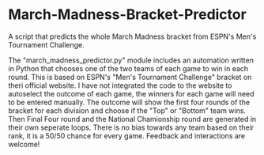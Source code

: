 # March-Madness-Bracket-Predictor
A script that predicts the whole March Madness bracket from ESPN's Men's Tournament Challenge.

The "march_madness_predictor.py" module includes an automation written in Python that chooses one of the two teams of each game to win in each round. This is based on ESPN's "Men's Tournament Challenge" bracket on theri official website. I have not integrated the code to the website to autoselect the outcome of each game, the winners for each game will need to be entered manually. The outcome will show the first four rounds of the bracket for each division and choose if the "Top" or "Bottom" team wins. Then Final Four round and the National Chamionship round are generated in their own seperate loops. There is no bias towards any team based on their rank, it is a 50/50 chance for every game. Feedback and interactions are welcome!
